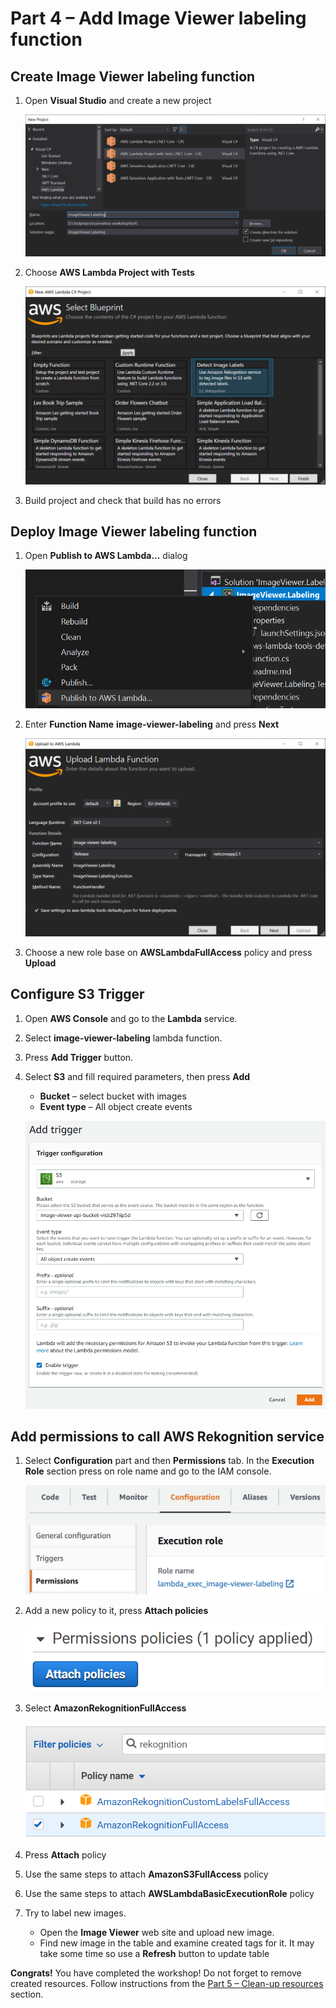 # Part 4 – Add Image Viewer labeling function

## Create Image Viewer labeling function

1. Open **Visual Studio** and create a new project

     ![alt text](1.png)

2. Choose **AWS Lambda Project with Tests**

     ![alt text](2.png)

3. Build project and check that build has no errors

## Deploy Image Viewer labeling function

1. Open **Publish to AWS Lambda...** dialog

     ![alt text](3.png)

2. Enter **Function Name** **image-viewer-labeling** and press **Next**

     ![alt text](4.png)

3. Choose a new role base on **AWSLambdaFullAccess** policy and press **Upload**

## Configure S3 Trigger

1. Open **AWS Console** and go to the **Lambda** service.
2. Select **image-viewer-labeling** lambda function.
3. Press **Add Trigger** button.
4. Select **S3** and fill required parameters, then press **Add**
    - **Bucket** – select bucket with images
    - **Event type** – All object create events

     ![alt text](5.png)

## Add permissions to call AWS Rekognition service

1. Select **Configuration** part and then **Permissions** tab. In the **Execution Role** section press on role name and go to the IAM console.

     ![alt text](6.png)

2. Add a new policy to it, press **Attach policies**

     ![alt text](7.png)

3. Select **AmazonRekognitionFullAccess**

     ![alt text](8.png)

4. Press **Attach** policy

5. Use the same steps to attach **AmazonS3FullAccess** policy

6. Use the same steps to attach **AWSLambdaBasicExecutionRole** policy

7. Try to label new images.
    - Open the **Image Viewer** web site and upload new image.
    - Find new image in the table and examine created tags for it. It may take some time so use a **Refresh** button to update table

**Congrats!** You have completed the workshop! Do not forget to remove created resources. Follow instructions from the [Part 5 – Clean-up resources](../part5/part.md) section.

